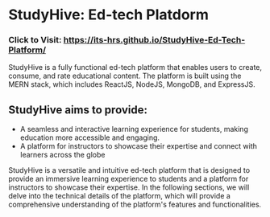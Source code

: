 # StudyHive: Ed-tech Platdorm

### Click to Visit: https://its-hrs.github.io/StudyHive-Ed-Tech-Platform/

StudyHive is a fully functional ed-tech platform that enables users to create, consume,
and rate educational content. The platform is built using the MERN stack, which includes
ReactJS, NodeJS, MongoDB, and ExpressJS.

## StudyHive aims to provide:

- A seamless and interactive learning experience for students, making education
more accessible and engaging.
- A platform for instructors to showcase their expertise and connect with learners
across the globe


StudyHive is a versatile and intuitive ed-tech platform that is designed to
provide an immersive learning experience to students and a platform for instructors to
showcase their expertise. In the following sections, we will delve into the technical details
of the platform, which will provide a comprehensive understanding of the platform's
features and functionalities.
